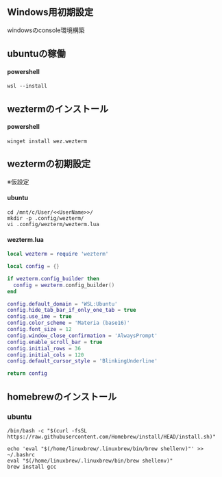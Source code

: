 ## Windows用初期設定

windowsのconsole環境構築

## ubuntuの稼働

#### powershell

```shell
wsl --install
```

## weztermのインストール

#### powershell

```shell
winget install wez.wezterm
```

## weztermの初期設定

※仮設定

#### ubuntu

```shell
cd /mnt/c/User/<<UserName>>/
mkdir -p .config/wezterm/
vi .config/wezterm/wezterm.lua
```

#### wezterm.lua

```lua
local wezterm = require 'wezterm'

local config = {}

if wezterm.config_builder then
  config = wezterm.config_builder()
end

config.default_domain = 'WSL:Ubuntu'
config.hide_tab_bar_if_only_one_tab = true
config.use_ime = true
config.color_scheme = 'Materia (base16)'
config.font_size = 12
config.window_close_confirmation = 'AlwaysPrompt'
config.enable_scroll_bar = true
config.initial_rows = 36
config.initial_cols = 120
config.default_cursor_style = 'BlinkingUnderline'

return config
```

## homebrewのインストール

### ubuntu

```shell
/bin/bash -c "$(curl -fsSL https://raw.githubusercontent.com/Homebrew/install/HEAD/install.sh)"

echo 'eval "$(/home/linuxbrew/.linuxbrew/bin/brew shellenv)"' >> ~/.bashrc
eval "$(/home/linuxbrew/.linuxbrew/bin/brew shellenv)"
brew install gcc
```

